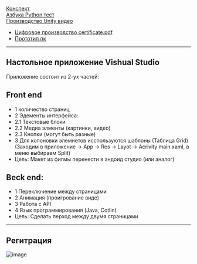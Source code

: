 [Конспект](https://docs.google.com/document/d/1BxKB9SluwM4lkCFhDXq96scO6MyznyHF__l34v5dEFE/edit?usp=sharing  )   
[Азбука Python тест](https://docs.google.com/document/d/10xkbDAaJdVjqVPx-2YzWqePQzVuAr_V3g5U0zrIomiM/edit?usp=sharing  )  
[Производство Unity видео](https://drive.google.com/file/d/1k6ZS9t4XIj1-1Gm7Zfkn5JdwuewCgxxi/view?usp=sharing)

- [Цифровое производство certificate.pdf](https://github.com/Katya6589/semester5/files/12784275/certificate.1.pdf)
- [Прототип пк ](https://www.figma.com/file/siHE36GSOmbPZWUaYfOcQs/MODERN-PAGE-TRANSITIONS-by-MAKETHECUT.STUDIO-(Community)?type=design&node-id=0-1&mode=design&t=8S23tfMer1KHHiYC-0)

---
Настольное приложение Vishual Studio
--
Приложение состоит из 2-ух частей:

Front end
--
- 1 количество страниц
- 2 Эдементы интерфейса:
- 2.1 Текстовые блоки
- 2.2 Медиа элменты (картинки, видео)
- 2.3 Кнопки (могут быть разные)
 - 3 Для копоновки элемнетов исспользуются шаблоны (Таблица Grid) (Заходим в приложение -> App -> Res -> Layot -> Acrivity main.xaml, в меню выбираем Split)
 - Цель: Макет из фигмы перенести в андоид студио (или аналог)  

Beck end:
--
 - 1 Переключение между страницами
 - 2 Анимация (проигрование виде)
 - 3 Работа с API
 - 4 Язык программирования (Java, Cotlin)
 - Цель: Сделать перход между двумя страницами 


---
Регитрация
--
![image](https://github.com/Katya6589/semester5/assets/113089569/0d30b57a-9349-4781-9149-67ff903401aa)

